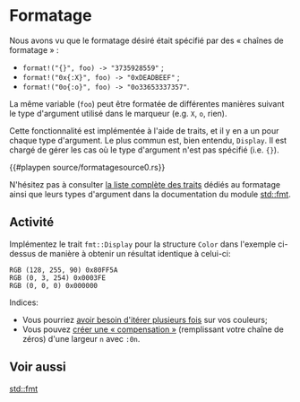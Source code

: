 # Formatage

Nous avons vu que le formatage désiré était spécifié par des « chaînes de formatage » :


* `format!("{}", foo) -> "3735928559"` ;
* `format!("0x{:X}", foo) -> "0xDEADBEEF"` ;
* `format!("0o{:o}", foo) -> "0o33653337357"`.

La même variable (`foo`) peut être formatée de différentes manières suivant le type d'argument utilisé dans le marqueur (e.g. `X`, `o`, rien).

Cette fonctionnalité est implémentée à l'aide de traits, et il y en a un pour chaque type d'argument. Le plus commun est, bien entendu, `Display`. Il est chargé de gérer les cas où le type d'argument n'est pas spécifié (i.e. `{}`).

{{#playpen source/formatagesource0.rs}}

N'hésitez pas à consulter [la liste complète des traits][fmt_traits] dédiés au formatage ainsi que leurs types d'argument dans la documentation du module [std::fmt][fmt].

## Activité

Implémentez le trait `fmt::Display` pour la structure `Color` dans l'exemple ci-dessus de manière à obtenir un résultat identique à celui-ci:

```text
RGB (128, 255, 90) 0x80FF5A
RGB (0, 3, 254) 0x0003FE
RGB (0, 0, 0) 0x000000
```

Indices:


* Vous pourriez [avoir besoin d'itérer plusieurs fois][fmt_argtypes] sur vos couleurs;
* Vous pouvez [créer une « compensation »][fmt_width] (remplissant votre chaîne de zéros) d'une largeur `n` avec `:0n`.

## Voir aussi

[std::fmt][fmt]

[fmt_traits]: http://doc.rust-lang.org/std/fmt/#formatting-traits
[fmt]: http://doc.rust-lang.org/std/fmt/
[fmt_argtypes]: http://doc.rust-lang.org/std/fmt/#argument-types
[fmt_width]: http://doc.rust-lang.org/std/fmt/#width
